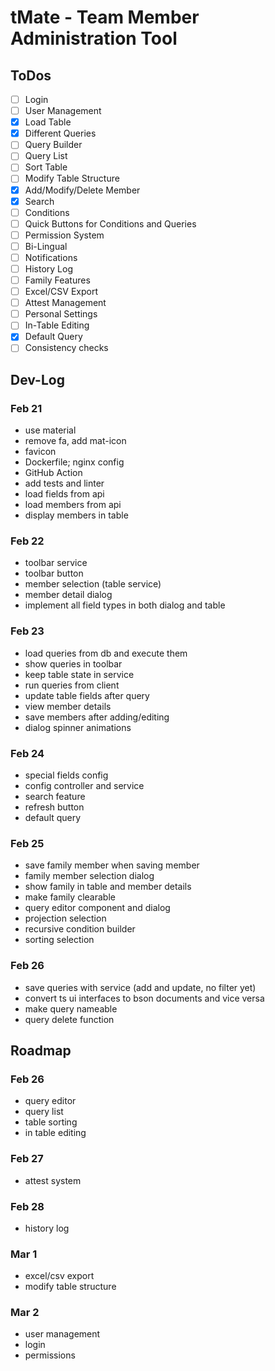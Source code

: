 # tMate - Team Member Administration Tool

## ToDos

 - [ ] Login
 - [ ] User Management
 - [x] Load Table
 - [x] Different Queries
 - [ ] Query Builder
 - [ ] Query List
 - [ ] Sort Table
 - [ ] Modify Table Structure
 - [x] Add/Modify/Delete Member
 - [x] Search
 - [ ] Conditions
 - [ ] Quick Buttons for Conditions and Queries
 - [ ] Permission System
 - [ ] Bi-Lingual
 - [ ] Notifications
 - [ ] History Log
 - [ ] Family Features
 - [ ] Excel/CSV Export
 - [ ] Attest Management
 - [ ] Personal Settings
 - [ ] In-Table Editing
 - [x] Default Query
 - [ ] Consistency checks

## Dev-Log

### Feb 21

- use material
- remove fa, add mat-icon
- favicon
- Dockerfile; nginx config
- GitHub Action
- add tests and linter
- load fields from api
- load members from api
- display members in table

### Feb 22

- toolbar service
- toolbar button
- member selection (table service)
- member detail dialog
- implement all field types in both dialog and table

### Feb 23

- load queries from db and execute them
- show queries in toolbar
- keep table state in service
- run queries from client
- update table fields after query
- view member details
- save members after adding/editing
- dialog spinner animations

### Feb 24

- special fields config
- config controller and service
- search feature
- refresh button
- default query

### Feb 25

- save family member when saving member
- family member selection dialog
- show family in table and member details
- make family clearable
- query editor component and dialog
- projection selection
- recursive condition builder
- sorting selection

### Feb 26

- save queries with service (add and update, no filter yet)
- convert ts ui interfaces to bson documents and vice versa
- make query nameable
- query delete function

## Roadmap

### Feb 26

- query editor
- query list
- table sorting
- in table editing

### Feb 27

- attest system

### Feb 28

- history log

### Mar 1

- excel/csv export
- modify table structure

### Mar 2

- user management
- login
- permissions